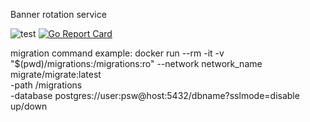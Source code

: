 Banner rotation service

![test](https://github.com/rendau/barot/workflows/test/badge.svg) [![Go Report Card](https://goreportcard.com/badge/github.com/rendau/barot)](https://goreportcard.com/report/github.com/rendau/barot)

migration command example:
    docker run --rm -it -v "$(pwd)/migrations:/migrations:ro" --network network_name migrate/migrate:latest \
        -path /migrations \
        -database postgres://user:psw@host:5432/dbname?sslmode=disable \
        up/down